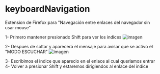 # keyboardNavigation
Extension de Firefox para "Navegación entre enlaces del navegador sin usar mouse"

1- Primero mantener presionado Shift para ver los indices
![imagen](https://github.com/dhba99/keyboardNavigation/assets/111703074/9b52ffaf-b5f2-417d-8640-5c44b8ae9528)

2- Despues de soltar y aparecerá el mensaje para avisar que se activo el "MODO ESCUCHAR"
![imagen](https://github.com/dhba99/keyboardNavigation/assets/111703074/274c9eb3-610e-445a-af17-81726b261fb4)

3- Escribimos el indice que aparecio en el enlace al cual queriamos entrar
4- Volver a presionar Shift y estaremos dirigiendos al enlace del indice


